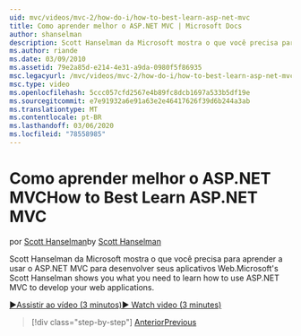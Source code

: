 ```yaml
---
uid: mvc/videos/mvc-2/how-do-i/how-to-best-learn-asp-net-mvc
title: Como aprender melhor o ASP.NET MVC | Microsoft Docs
author: shanselman
description: Scott Hanselman da Microsoft mostra o que você precisa para aprender a usar o ASP.NET MVC para desenvolver seus aplicativos Web.
ms.author: riande
ms.date: 03/09/2010
ms.assetid: 79e2a85d-e214-4e31-a9da-0980f5f86935
msc.legacyurl: /mvc/videos/mvc-2/how-do-i/how-to-best-learn-asp-net-mvc
msc.type: video
ms.openlocfilehash: 5ccc057cfd2567e4b89fc8dcb1697a533b5df19e
ms.sourcegitcommit: e7e91932a6e91a63e2e46417626f39d6b244a3ab
ms.translationtype: MT
ms.contentlocale: pt-BR
ms.lasthandoff: 03/06/2020
ms.locfileid: "78558985"
---
```

# <a name="how-to-best-learn-aspnet-mvc"></a><span data-ttu-id="25cff-103">Como aprender melhor o ASP.NET MVC</span><span class="sxs-lookup"><span data-stu-id="25cff-103">How to Best Learn ASP.NET MVC</span></span>

<span data-ttu-id="25cff-104">por [Scott Hanselman](https://github.com/shanselman)</span><span class="sxs-lookup"><span data-stu-id="25cff-104">by [Scott Hanselman](https://github.com/shanselman)</span></span>

<span data-ttu-id="25cff-105">Scott Hanselman da Microsoft mostra o que você precisa para aprender a usar o ASP.NET MVC para desenvolver seus aplicativos Web.</span><span class="sxs-lookup"><span data-stu-id="25cff-105">Microsoft's Scott Hanselman shows you what you need to learn how to use ASP.NET MVC to develop your web applications.</span></span>

[<span data-ttu-id="25cff-106">&#9654;Assistir ao vídeo (3 minutos)</span><span class="sxs-lookup"><span data-stu-id="25cff-106">&#9654; Watch video (3 minutes)</span></span>](https://channel9.msdn.com/Blogs/ASP-NET-Site-Videos/how-to-best-learn-asp-net-mvc)

> [!div class="step-by-step"]
> [<span data-ttu-id="25cff-107">Anterior</span><span class="sxs-lookup"><span data-stu-id="25cff-107">Previous</span></span>](5-minute-introduction-to-aspnet-mvc.md)
